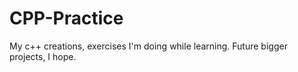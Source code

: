 # CPP-Practice
My c++ creations, exercises I'm doing while learning. Future bigger projects, I hope.
